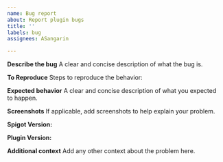 ```yaml
---
name: Bug report
about: Report plugin bugs
title: ''
labels: bug
assignees: ASangarin

---
```


**Describe the bug**
A clear and concise description of what the bug is.

**To Reproduce**
Steps to reproduce the behavior:

**Expected behavior**
A clear and concise description of what you expected to happen.

**Screenshots**
If applicable, add screenshots to help explain your problem.

**Spigot Version:**

**Plugin Version:**

**Additional context**
Add any other context about the problem here.

